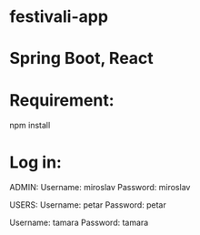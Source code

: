 # festivali-app
# Spring Boot, React
# Requirement:
npm install

# Log in:

ADMIN:
Username: miroslav
Password: miroslav

USERS:
Username: petar
Password: petar

Username: tamara
Password: tamara
